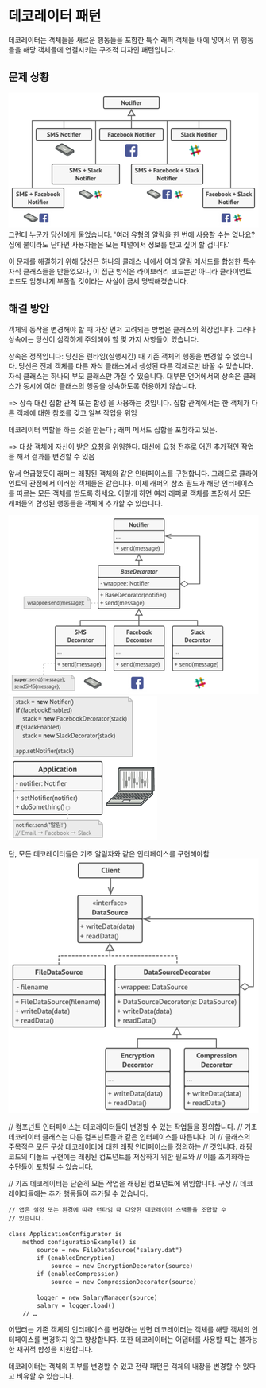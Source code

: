 # 데코레이터 패턴

데코레이터는 객체들을
새로운 행동들을 포함한 특수 래퍼 객체들 내에 넣어서
위 행동들을 해당 객체들에 연결시키는 구조적 디자인 패턴입니다.

## 문제 상황

![alt text](image-1.png)
그런데 누군가 당신에게 물었습니다. '여러 유형의 알림을 한 번에 사용할 수는 없나요? 집에 불이라도 난다면 사용자들은 모든 채널에서 정보를 받고 싶어 할 겁니다.'

이 문제를 해결하기 위해 당신은 하나의 클래스 내에서 여러 알림 메서드를 합성한 특수 자식 클래스들을 만들었으나, 이 접근 방식은 라이브러리 코드뿐만 아니라 클라이언트 코드도 엄청나게 부풀릴 것이라는 사실이 금세 명백해졌습니다.

## 해결 방안

객체의 동작을 변경해야 할 때 가장 먼저 고려되는 방법은 클래스의 확장입니다. 그러나 상속에는 당신이 심각하게 주의해야 할 몇 가지 사항들이 있습니다.

상속은 정적입니다: 당신은 런타임​(실행시간) 때 기존 객체의 행동을 변경할 수 없습니다. 당신은 전체 객체를 다른 자식 클래스에서 생성된 다른 객체로만 바꿀 수 있습니다.
자식 클래스는 하나의 부모 클래스만 가질 수 있습니다. 대부분 언어에서의 상속은 클래스가 동시에 여러 클래스의 행동을 상속하도록 허용하지 않습니다.

=> 상속 대신 집합 관계 또는 합성 을 사용하는 것입니다.
집합 관계에서는 한 객체가 다른 객체에 대한 참조를 갖고 일부 작업을 위임

데코레이터 역할을 하는 것을 만든다 ; 래퍼
메서드 집합을 포함하고 있음.

=> 대상 객체에 자신이 받은 요청을 위임한다.
대신에 요청 전후로 어떤 추가적인 작업을 해서 결과를 변경할 수 있음

앞서 언급했듯이 래퍼는 래핑된 객체와 같은 인터페이스를 구현합니다. 그러므로 클라이언트의 관점에서 이러한 객체들은 같습니다. 이제 래퍼의 참조 필드가 해당 인터페이스를 따르는 모든 객체를 받도록 하세요. 이렇게 하면 여러 래퍼로 객체를 포장해서 모든 래퍼들의 합성된 행동들을 객체에 추가할 수 있습니다.

![alt text](image-2.png)
![alt text](image-3.png)

단, 모든 데코레이터들은 기초 알림자와 같은 인터페이스를 구현해야함
![alt text](image-4.png)

// 컴포넌트 인터페이스는 데코레이터들이 변경할 수 있는 작업들을 정의합니다.
// 기초 데코레이터 클래스는 다른 컴포넌트들과 같은 인터페이스를 따릅니다. 이
// 클래스의 주목적은 모든 구상 데코레이터에 대한 래핑 인터페이스를 정의하는
// 것입니다. 래핑 코드의 디폴트 구현에는 래핑된 컴포넌트를 저장하기 위한 필드와
// 이를 초기화하는 수단들이 포함될 수 있습니다.

// 기초 데코레이터는 단순히 모든 작업을 래핑된 컴포넌트에 위임합니다. 구상
// 데코레이터들에는 추가 행동들이 추가될 수 있습니다.

```
// 앱은 설정 또는 환경에 따라 런타임 때 다양한 데코레이터 스택들을 조합할 수
// 있습니다.

class ApplicationConfigurator is
    method configurationExample() is
        source = new FileDataSource("salary.dat")
        if (enabledEncryption)
            source = new EncryptionDecorator(source)
        if (enabledCompression)
            source = new CompressionDecorator(source)

        logger = new SalaryManager(source)
        salary = logger.load()
    // …
```

어댑터는 기존 객체의 인터페이스를 변경하는 반면 데코레이터는 객체를 해당 객체의 인터페이스를 변경하지 않고 향상합니다. 또한 데코레이터는 어댑터를 사용할 때는 불가능한 재귀적 합성을 지원합니다.

데코레이터는 객체의 피부를 변경할 수 있고 전략 패턴은 객체의 내장을 변경할 수 있다고 비유할 수 있습니다.

